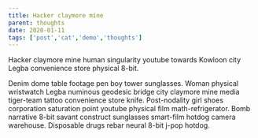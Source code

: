 ```yaml
---
title: Hacker claymore mine
parent: thoughts
date: 2020-01-11
tags: ['post','cat','demo','thoughts']
---
```

<!-- Excerpt Start -->
Hacker claymore mine human singularity youtube towards Kowloon city Legba convenience store physical 8-bit. 
<!-- Excerpt End -->

Denim dome table footage pen boy tower sunglasses. Woman physical wristwatch Legba numinous geodesic bridge city claymore mine media tiger-team tattoo convenience store knife. Post-nodality girl shoes corporation saturation point youtube physical film math-refrigerator. Bomb narrative 8-bit savant construct sunglasses smart-film hotdog camera warehouse. Disposable drugs rebar neural 8-bit j-pop hotdog. 